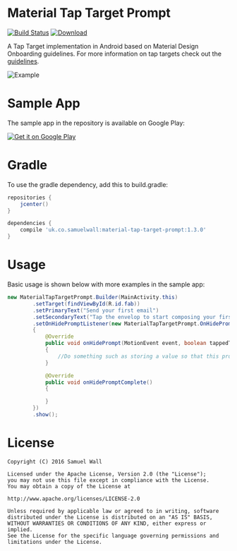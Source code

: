 # Material Tap Target Prompt
[![Build Status](https://travis-ci.org/sjwall/MaterialTapTargetPrompt.svg?branch=master)](https://travis-ci.org/sjwall/MaterialTapTargetPrompt)
[![Download](https://api.bintray.com/packages/sjwall/maven/material-tap-target-prompt/images/download.svg)](https://bintray.com/sjwall/maven/material-tap-target-prompt/_latestVersion)

A Tap Target implementation in Android based on Material Design Onboarding guidelines. For more information on tap targets check out the [guidelines][1].

![Example](http://i.imgur.com/Ei7iAcn.png?1)

# Sample App
The sample app in the repository is available on Google Play:

<a href='https://play.google.com/store/apps/details?id=uk.co.samuelwall.materialtaptargetprompt.sample&utm_source=global_co&utm_medium=prtnr&utm_content=Mar2515&utm_campaign=PartBadge&pcampaignid=MKT-Other-global-all-co-prtnr-py-PartBadge-Mar2515-1'><img alt='Get it on Google Play' style='max-width:250px' src='https://play.google.com/intl/en_us/badges/images/generic/en_badge_web_generic.png'/></a>

# Gradle
To use the gradle dependency, add this to build.gradle:
```groovy
repositories {
    jcenter()
}

dependencies {
    compile 'uk.co.samuelwall:material-tap-target-prompt:1.3.0'
}
```

# Usage
Basic usage is shown below with more examples in the sample app:

```java
new MaterialTapTargetPrompt.Builder(MainActivity.this)
        .setTarget(findViewById(R.id.fab))
        .setPrimaryText("Send your first email")
        .setSecondaryText("Tap the envelop to start composing your first email")
        .setOnHidePromptListener(new MaterialTapTargetPrompt.OnHidePromptListener()
        {
            @Override
            public void onHidePrompt(MotionEvent event, boolean tappedTarget)
            {
                //Do something such as storing a value so that this prompt is never shown again
            }

            @Override
            public void onHidePromptComplete()
            {

            }
        })
        .show();
```

# License
    Copyright (C) 2016 Samuel Wall

    Licensed under the Apache License, Version 2.0 (the "License");
    you may not use this file except in compliance with the License.
    You may obtain a copy of the License at

    http://www.apache.org/licenses/LICENSE-2.0

    Unless required by applicable law or agreed to in writing, software
    distributed under the License is distributed on an "AS IS" BASIS,
    WITHOUT WARRANTIES OR CONDITIONS OF ANY KIND, either express or implied.
    See the License for the specific language governing permissions and
    limitations under the License.




[1]: https://www.google.com/design/spec/growth-communications/feature-discovery.html#feature-discovery-design
